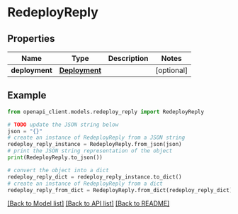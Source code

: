 # RedeployReply


## Properties

Name | Type | Description | Notes
------------ | ------------- | ------------- | -------------
**deployment** | [**Deployment**](Deployment.md) |  | [optional] 

## Example

```python
from openapi_client.models.redeploy_reply import RedeployReply

# TODO update the JSON string below
json = "{}"
# create an instance of RedeployReply from a JSON string
redeploy_reply_instance = RedeployReply.from_json(json)
# print the JSON string representation of the object
print(RedeployReply.to_json())

# convert the object into a dict
redeploy_reply_dict = redeploy_reply_instance.to_dict()
# create an instance of RedeployReply from a dict
redeploy_reply_from_dict = RedeployReply.from_dict(redeploy_reply_dict)
```
[[Back to Model list]](../README.md#documentation-for-models) [[Back to API list]](../README.md#documentation-for-api-endpoints) [[Back to README]](../README.md)


